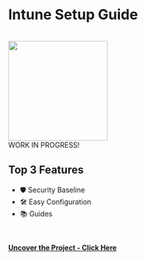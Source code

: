 # Intune Setup Guide

<br>

<img src="https://github.com/MrOlof/Website/assets/100124559/236ae754-1dc7-4a33-b137-2986f8fcdaf2" height="200">
<br>
WORK IN PROGRESS!

## Top 3 Features

* 🛡️ Security Baseline
* 🛠️ Easy Configuration
* 📚 Guides
<br>

**[Uncover the Project - Click Here](https://github.com/MrOlof/IntuneWebsite.git)**
